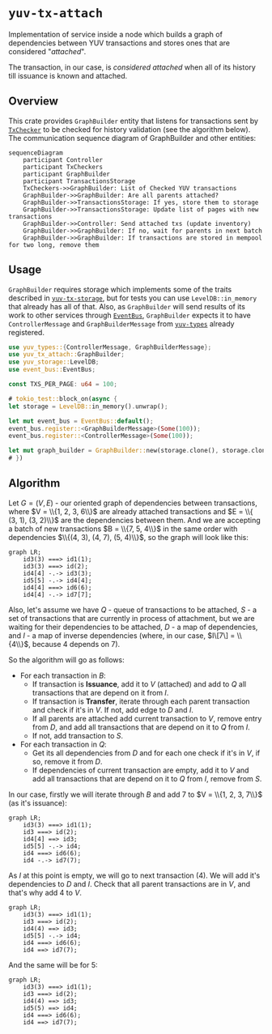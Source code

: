 # `yuv-tx-attach`

Implementation of service inside a node which builds a graph of dependencies between
YUV transactions and stores ones that are considered "_attached_".

The transaction, in our case, is _considered attached_ when all of its history till
issuance is known and attached.

## Overview

This crate provides `GraphBuilder` entity that listens for transactions sent by
[`TxChecker`](../tx-check) to be checked for history validation (see the algorithm
below). The communication sequence diagram of GraphBuilder and other entities:

```mermaid
sequenceDiagram
    participant Controller
    participant TxCheckers
    participant GraphBuilder
    participant TransactionsStorage
    TxCheckers->>GraphBuilder: List of Checked YUV transactions
    GraphBuilder->>GraphBuilder: Are all parents attached?
    GraphBuilder->>TransactionsStorage: If yes, store them to storage
    GraphBuilder->>TransactionsStorage: Update list of pages with new transactions
    GraphBuilder->>Controller: Send attached txs (update inventory)
    GraphBuilder->>GraphBuilder: If no, wait for parents in next batch
    GraphBuilder->>GraphBuilder: If transactions are stored in mempool for two long, remove them
```

## Usage

`GraphBuilder` requires storage which implements some of the traits described in
[`yuv-tx-storage`](../storage), but for tests you can use `LevelDB::in_memory`
that already has all of that. Also, as `GraphBuilder` will send results of its
work to other services through [`EventBus`](../event-bus), `GraphBuilder` expects it to have
`ControllerMessage` and `GraphBuilderMessage` from [`yuv-types`](../types)
already registered.

```rust
use yuv_types::{ControllerMessage, GraphBuilderMessage};
use yuv_tx_attach::GraphBuilder;
use yuv_storage::LevelDB;
use event_bus::EventBus;

const TXS_PER_PAGE: u64 = 100;

# tokio_test::block_on(async {
let storage = LevelDB::in_memory().unwrap();

let mut event_bus = EventBus::default();
event_bus.register::<GraphBuilderMessage>(Some(100));
event_bus.register::<ControllerMessage>(Some(100));

let mut graph_builder = GraphBuilder::new(storage.clone(), storage.clone(), &event_bus, 10);
# })
```

## Algorithm

Let $G = (V, E)$ - our oriented graph of dependencies between transactions,
where $V = \\{1, 2, 3, 6\\}$ are already attached transactions and $E = \\{ (3,
1), (3, 2)\\}$ are the dependencies between them. And we are accepting a batch of new
transactions $B = \\{7, 5, 4\\}$ in the same order with dependencies $\\{(4, 3), (4,
7), (5, 4)\\}$, so the graph will look like this:

```mermaid
graph LR;
    id3(3) ===> id1(1);
    id3(3) ===> id(2);
    id4[4] -.-> id3(3);
    id5[5] -.-> id4[4];
    id4[4] ===> id6(6);
    id4[4] -.-> id7[7];
```

Also, let's assume we have $Q$ - queue of transactions to be attached, $S$ -
a set of transactions that are currently in process of attachment, but we are
waiting for their dependencies to be attached, $D$ - a map of dependencies, and
$I$ - a map of inverse dependencies (where, in our case, $I\[7\] = \\{4\\}$, because
4 depends on 7).

So the algorithm will go as follows:

- For each transaction in $B$:
    - If transaction is **Issuance**, add it to $V$ (attached) and add to
      $Q$ all transactions that are depend on it from $I$.
    - If transaction is **Transfer**, iterate through each parent transaction
      and check if it's in $V$. If not, add edge to $D$ and $I$.
    - If all parents are attached add current transaction to $V$, remove entry
      from $D$, and add all transactions that are depend on it to $Q$ from $I$.
    - If not, add transaction to $S$.
- For each transaction in $Q$:
  - Get its all dependencies from $D$ and for each one check if it's in $V$,
    if so, remove it from $D$.
  - If dependencies of current transaction are empty, add it to $V$ and add all
    transactions that are depend on it to $Q$ from $I$, remove from $S$.
    
In our case, firstly we will iterate through $B$ and add 7 to $V = \\{1, 2, 3,
7\\}$ (as it's issuance):

```mermaid
graph LR;
    id3(3) ===> id1(1);
    id3 ===> id(2);
    id4[4] ==> id3;
    id5[5] -.-> id4;
    id4 ===> id6(6);
    id4 -.-> id7(7);
```

As $I$ at this point is empty, we will go to next transaction (4). We will
add it's dependencies to $D$ and $I$. Check that all parent transactions are
in $V$, and that's why add 4 to $V$.

```mermaid
graph LR;
    id3(3) ===> id1(1);
    id3 ===> id(2);
    id4(4) ==> id3;
    id5[5] -.-> id4;
    id4 ===> id6(6);
    id4 ==> id7(7);
```

And the same will be for 5:

```mermaid
graph LR;
    id3(3) ===> id1(1);
    id3 ===> id(2);
    id4(4) ==> id3;
    id5(5) ==> id4;
    id4 ===> id6(6);
    id4 ==> id7(7);
```
